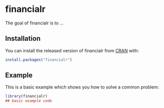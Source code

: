 
# financialr

<!-- badges: start -->
<!-- badges: end -->

The goal of financialr is to ...

## Installation

You can install the released version of financialr from [CRAN](https://CRAN.R-project.org) with:

``` r
install.packages("financialr")
```

## Example

This is a basic example which shows you how to solve a common problem:

``` r
library(financialr)
## basic example code
```

